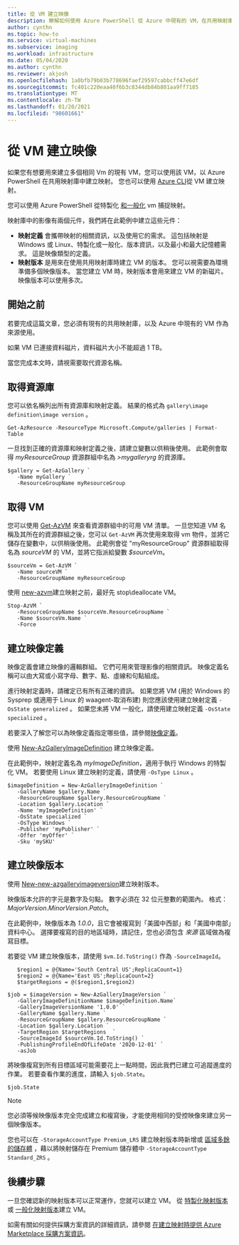 ```yaml
---
title: 從 VM 建立映像
description: 瞭解如何使用 Azure PowerShell 從 Azure 中現有的 VM，在共用映射庫中建立映射。
author: cynthn
ms.topic: how-to
ms.service: virtual-machines
ms.subservice: imaging
ms.workload: infrastructure
ms.date: 05/04/2020
ms.author: cynthn
ms.reviewer: akjosh
ms.openlocfilehash: 1a0bfb79b03b778696faef29597cabbcff47e6df
ms.sourcegitcommit: fc401c220eaa40f6b3c8344db84b801aa9ff7185
ms.translationtype: MT
ms.contentlocale: zh-TW
ms.lasthandoff: 01/20/2021
ms.locfileid: "98601661"
---
```

# <a name="create-an-image-from-a-vm"></a>從 VM 建立映像

如果您有想要用來建立多個相同 Vm 的現有 VM，您可以使用該 VM，以 Azure PowerShell 在共用映射庫中建立映射。 您也可以使用 [Azure CLI](image-version-vm-cli.md)從 VM 建立映射。

您可以使用 Azure PowerShell 從特製化 [和一般化](./windows/shared-image-galleries.md#generalized-and-specialized-images) vm 捕捉映射。 

映射庫中的影像有兩個元件，我們將在此範例中建立這些元件：
- **映射定義** 會攜帶映射的相關資訊，以及使用它的需求。 這包括映射是 Windows 或 Linux、特製化或一般化、版本資訊，以及最小和最大記憶體需求。 這是映像類型的定義。 
- **映射版本** 是用來在使用共用映射庫時建立 VM 的版本。 您可以視需要為環境準備多個映像版本。 當您建立 VM 時，映射版本會用來建立 VM 的新磁片。 映像版本可以使用多次。


## <a name="before-you-begin"></a>開始之前

若要完成這篇文章，您必須有現有的共用映射庫，以及 Azure 中現有的 VM 作為來源使用。 

如果 VM 已連接資料磁片，資料磁片大小不能超過 1 TB。

當您完成本文時，請視需要取代資源名稱。


## <a name="get-the-gallery"></a>取得資源庫

您可以依名稱列出所有資源庫和映射定義。 結果的格式為 `gallery\image definition\image version` 。

```azurepowershell-interactive
Get-AzResource -ResourceType Microsoft.Compute/galleries | Format-Table
```

一旦找到正確的資源庫和映射定義之後，請建立變數以供稍後使用。 此範例會取得 *myResourceGroup* 資源群組中名為 *>mygalleryrg* 的資源庫。

```azurepowershell-interactive
$gallery = Get-AzGallery `
   -Name myGallery `
   -ResourceGroupName myResourceGroup
```

## <a name="get-the-vm"></a>取得 VM

您可以使用 [Get-AzVM](/powershell/module/az.compute/get-azvm) 來查看資源群組中的可用 VM 清單。 一旦您知道 VM 名稱及其所在的資源群組之後，您可以 `Get-AzVM` 再次使用來取得 vm 物件，並將它儲存在變數中，以供稍後使用。 此範例會從 "myResourceGroup" 資源群組取得名為 *sourceVM* 的 VM，並將它指派給變數 *$sourceVm*。 

```azurepowershell-interactive
$sourceVm = Get-AzVM `
   -Name sourceVM `
   -ResourceGroupName myResourceGroup
```

使用 [new-azvm](/powershell/module/az.compute/stop-azvm)建立映射之前，最好先 stop\deallocate VM。

```azurepowershell-interactive
Stop-AzVM `
   -ResourceGroupName $sourceVm.ResourceGroupName `
   -Name $sourceVm.Name `
   -Force
```

## <a name="create-an-image-definition"></a>建立映像定義 

映像定義會建立映像的邏輯群組。 它們可用來管理影像的相關資訊。 映像定義名稱可以由大寫或小寫字母、數字、點、虛線和句點組成。 

進行映射定義時，請確定已有所有正確的資訊。 如果您將 VM (用於 Windows 的 Sysprep 或適用于 Linux 的 waagent-取消布建) 則您應該使用建立映射定義 `-OsState generalized` 。 如果您未將 VM 一般化，請使用建立映射定義 `-OsState specialized` 。

若要深入了解您可以為映像定義指定哪些值，請參閱[映像定義](./windows/shared-image-galleries.md#image-definitions)。

使用 [New-AzGalleryImageDefinition](/powershell/module/az.compute/new-azgalleryimageversion) 建立映像定義。 

在此範例中，映射定義名為 *myImageDefinition*，適用于執行 Windows 的特製化 VM。 若要使用 Linux 建立映射的定義，請使用 `-OsType Linux` 。 

```azurepowershell-interactive
$imageDefinition = New-AzGalleryImageDefinition `
   -GalleryName $gallery.Name `
   -ResourceGroupName $gallery.ResourceGroupName `
   -Location $gallery.Location `
   -Name 'myImageDefinition' `
   -OsState specialized `
   -OsType Windows `
   -Publisher 'myPublisher' `
   -Offer 'myOffer' `
   -Sku 'mySKU'
```


## <a name="create-an-image-version"></a>建立映像版本

使用 [New-new-azgalleryimageversion](/powershell/module/az.compute/new-azgalleryimageversion)建立映射版本。 

映像版本允許的字元是數字及句點。 數字必須在 32 位元整數的範圍內。 格式：*MajorVersion*.*MinorVersion*.*Patch*。

在此範例中，映像版本為 *1.0.0*，且它會被複寫到「美國中西部」和「美國中南部」資料中心。 選擇要複寫的目的地區域時，請記住，您也必須包含 *來源* 區域做為複寫目標。

若要從 VM 建立映像版本，請使用 `$vm.Id.ToString()` 作為 `-SourceImageId`。

```azurepowershell-interactive
   $region1 = @{Name='South Central US';ReplicaCount=1}
   $region2 = @{Name='East US';ReplicaCount=2}
   $targetRegions = @($region1,$region2)

$job = $imageVersion = New-AzGalleryImageVersion `
   -GalleryImageDefinitionName $imageDefinition.Name`
   -GalleryImageVersionName '1.0.0' `
   -GalleryName $gallery.Name `
   -ResourceGroupName $gallery.ResourceGroupName `
   -Location $gallery.Location `
   -TargetRegion $targetRegions  `
   -SourceImageId $sourceVm.Id.ToString() `
   -PublishingProfileEndOfLifeDate '2020-12-01' `  
   -asJob 
```

將映像複寫到所有目標區域可能需要花上一點時間，因此我們已建立可追蹤進度的作業。 若要查看作業的進度，請輸入 `$job.State`。

```azurepowershell-interactive
$job.State
```

> [!NOTE]
> 您必須等候映像版本完全完成建立和複寫後，才能使用相同的受控映像來建立另一個映像版本。
>
> 您也可以在 `-StorageAccountType Premium_LRS` 建立映射版本時新增或 [區域多餘的儲存體](../storage/common/storage-redundancy.md) ，藉以將映射儲存在 Premium 儲存體中 `-StorageAccountType Standard_ZRS` 。
>

## <a name="next-steps"></a>後續步驟

一旦您確認新的映射版本可以正常運作，您就可以建立 VM。 從 [特製化映射版本](vm-specialized-image-version-powershell.md) 或 [一般化映射版本](vm-generalized-image-version-powershell.md)建立 VM。

如需有關如何提供採購方案資訊的詳細資訊，請參閱 [在建立映射時提供 Azure Marketplace 採購方案資訊](marketplace-images.md)。
